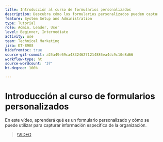 ```yaml
---
title: Introducción al curso de formularios personalizados
description: Descubra cómo los formularios personalizados pueden capturar información específica de la organización.
feature: System Setup and Administration
type: Tutorial
role: Admin, Leader, User
level: Beginner, Intermediate
activity: use
team: Technical Marketing
jira: KT-8908
hidefromtoc: true
source-git-commit: a25a49e59ca483246271214886ea4dc9c10e8d66
workflow-type: ht
source-wordcount: '37'
ht-degree: 100%

---
```


# Introducción al curso de formularios personalizados

En este vídeo, aprenderá qué es un formulario personalizado y cómo se puede utilizar para capturar información específica de la organización.

>[!VIDEO](https://video.tv.adobe.com/v/335171/?quality=12&learn=on)
